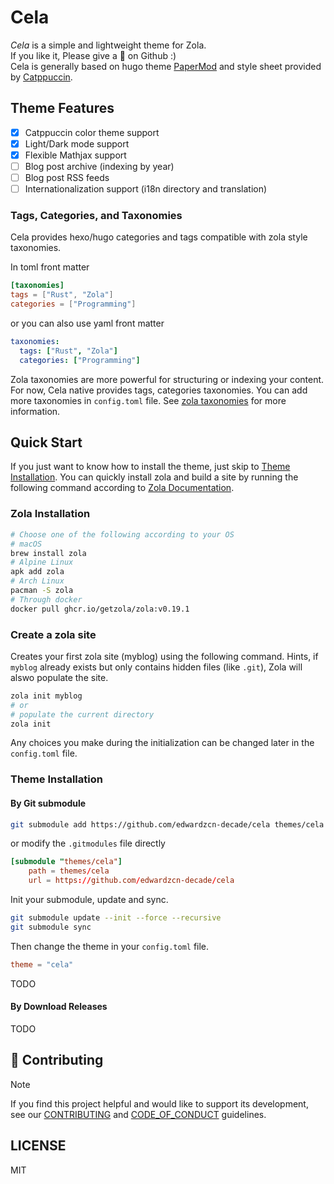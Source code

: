 # Cela

*Cela* is a simple and lightweight theme for Zola.<br>If you like it, Please give a 🌟 on Github :)<br>Cela is generally based on hugo theme [PaperMod](https://github.com/adityatelange/hugo-PaperMod) and style sheet provided by [Catppuccin](https://github.com/catppuccin/catppuccin).



<!-- Demo TODO -->

## Theme Features

+ [x] Catppuccin color theme support
+ [x] Light/Dark mode support
+ [x] Flexible Mathjax support
+ [ ] Blog post archive (indexing by year)
+ [ ] Blog post RSS feeds
+ [ ] Internationalization support (i18n directory and translation)

### Tags, Categories, and Taxonomies

Cela provides hexo/hugo categories and tags compatible with zola style taxonomies.

In toml front matter

```toml
[taxonomies]
tags = ["Rust", "Zola"]
categories = ["Programming"]
```

or you can also use yaml front matter

```yaml
taxonomies:
  tags: ["Rust", "Zola"]
  categories: ["Programming"]
```

Zola taxonomies are more powerful for structuring or indexing your content. For now, Cela native provides tags, categories taxonomies. You can add more taxonomies in `config.toml` file. See [zola taxonomies](https://www.getzola.org/documentation/content/taxonomies/) for more information.



## Quick Start

If you just want to know how to install the theme, just skip to [Theme Installation](#theme-installation). You can quickly install zola and build a site by running the following command according to [Zola Documentation](https://www.getzola.org/documentation/getting-started/installation/).

### Zola Installation

```bash
# Choose one of the following according to your OS
# macOS
brew install zola
# Alpine Linux
apk add zola
# Arch Linux
pacman -S zola
# Through docker
docker pull ghcr.io/getzola/zola:v0.19.1
```

### Create a zola site

Creates your first zola site (myblog) using the following command. Hints, if `myblog` already exists but only contains hidden files (like `.git`), Zola will alswo populate the site.

```bash
zola init myblog
# or
# populate the current directory
zola init
```

Any choices you make during the initialization can be changed later in the `config.toml` file.


### Theme Installation

#### By Git submodule

```bash
git submodule add https://github.com/edwardzcn-decade/cela themes/cela
```

or modify the `.gitmodules` file directly

```toml
[submodule "themes/cela"]
	path = themes/cela
	url = https://github.com/edwardzcn-decade/cela
```

Init your submodule, update and sync.

```bash
git submodule update --init --force --recursive
git submodule sync
```

Then change the theme in your `config.toml` file.

```toml
theme = "cela"
```

TODO

#### By Download Releases

TODO

## 👐 Contributing

> [!NOTE]
>
> If you find this project helpful and would like to support its development, see our [CONTRIBUTING](CONTRIBUTING.md) and [CODE_OF_CONDUCT](CODE_OF_CONDUCT.md) guidelines.

## LICENSE

MIT

